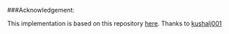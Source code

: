 ###Acknowledgement: 

This implementation is based on this repository [here](https://github.com/kushalj001/pytorch-question-answering). Thanks to [kushalj001](https://github.com/kushalj001)
